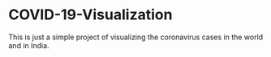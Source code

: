 # COVID-19-Visualization

This is just a simple project of visualizing the coronavirus cases in the world and in India.
